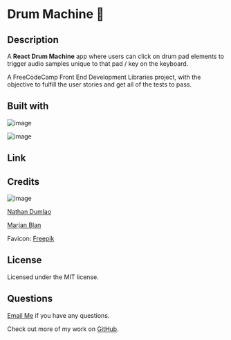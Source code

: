 # Drum Machine 🥁

## Description 

A **React Drum Machine** app where users can click on drum pad elements to trigger audio samples unique to that pad / key on the keyboard.

A FreeCodeCamp Front End Development Libraries project, with the objective to fulfill the user stories and get all of the tests to pass.

## Built with
![image](https://img.shields.io/badge/React-20232A?style=for-the-badge&logo=react&logoColor=61DAFB)

![image](https://img.shields.io/badge/Sass-CC6699?style=for-the-badge&logo=sass&logoColor=white)

## Link
[]()

## Credits

![image](https://img.shields.io/badge/Unsplash-000000?style=for-the-badge&logo=Unsplash&logoColor=white)

[Nathan Dumlao]('https://unsplash.com/@nate_dumlao?utm_source=unsplash&utm_medium=referral&utm_content=creditCopyText')

[Marjan Blan]('https://unsplash.com/@marjan_blan?utm_source=unsplash&utm_medium=referral&utm_content=creditCopyText')


Favicon:
[Freepik]('https://www.flaticon.com/free-icons/drum')

## License
Licensed under the MIT license.

## Questions 
[Email Me](Chloe.a.harris17@gmail.com) if you have any questions.

Check out more of my work on [GitHub](https://github.com/chloeharris1).
  

